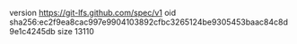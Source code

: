version https://git-lfs.github.com/spec/v1
oid sha256:ec2f9ea8cac997e9904103892cfbc3265124be9305453baac84c8d9e1c4245db
size 13110
